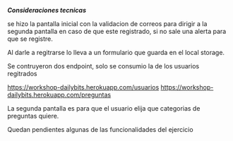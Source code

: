 ***Consideraciones tecnicas***

se hizo la pantalla inicial con la validacion de correos para dirigir a la segunda pantalla en caso de que este registrado, si no sale una alerta para que se registre.

Al darle a regitrarse lo lleva a un formulario que guarda en el local storage.

Se contruyeron dos endpoint, solo se consumio la de los usuarios regitrados

https://workshop-dailybits.herokuapp.com/usuarios
https://workshop-dailybits.herokuapp.com/preguntas

La segunda pantalla es para que el usuario elija que categorias de preguntas quiere.

Quedan pendientes algunas de las funcionalidades del ejercicio

